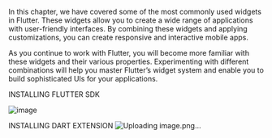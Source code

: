In this chapter, we have covered some of the most commonly used widgets in Flutter. These widgets allow you to create a wide range of applications with user-friendly interfaces. By combining these widgets and applying customizations, you can create responsive and interactive mobile apps.

As you continue to work with Flutter, you will become more familiar with these widgets and their various properties. Experimenting with different combinations will help you master Flutter’s widget system and enable you to build sophisticated UIs for your applications.

INSTALLING FLUTTER SDK

![image](https://github.com/user-attachments/assets/4beeb608-d191-4144-a3a3-a0c44543f4fa)

INSTALLING DART EXTENSION
![Uploading image.png…]()


